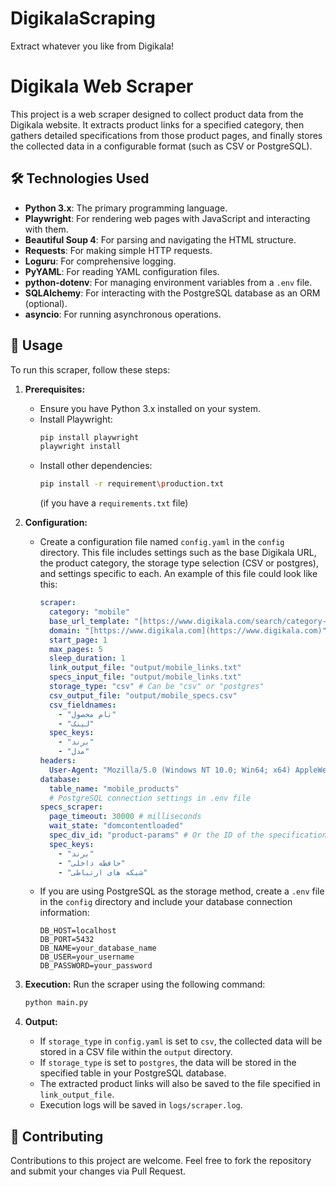 # DigikalaScraping
Extract whatever you like from Digikala!

# Digikala Web Scraper

This project is a web scraper designed to collect product data from the Digikala website. It extracts product links for a specified category, then gathers detailed specifications from those product pages, and finally stores the collected data in a configurable format (such as CSV or PostgreSQL).

## 🛠️ Technologies Used

* **Python 3.x**: The primary programming language.
* **Playwright**: For rendering web pages with JavaScript and interacting with them.
* **Beautiful Soup 4**: For parsing and navigating the HTML structure.
* **Requests**: For making simple HTTP requests.
* **Loguru**: For comprehensive logging.
* **PyYAML**: For reading YAML configuration files.
* **python-dotenv**: For managing environment variables from a `.env` file.
* **SQLAlchemy**: For interacting with the PostgreSQL database as an ORM (optional).
* **asyncio**: For running asynchronous operations.

## 🚀 Usage

To run this scraper, follow these steps:

1.  **Prerequisites:**
    * Ensure you have Python 3.x installed on your system.
    * Install Playwright:
        ```bash
        pip install playwright
        playwright install
        ```
    * Install other dependencies:
        ```bash
        pip install -r requirement\production.txt
        ```
        (if you have a `requirements.txt` file)

2.  **Configuration:**
    * Create a configuration file named `config.yaml` in the `config` directory. This file includes settings such as the base Digikala URL, the product category, the storage type selection (CSV or postgres), and settings specific to each. An example of this file could look like this:

        ```yaml
        scraper:
          category: "mobile"
          base_url_template: "[https://www.digikala.com/search/category-](https://www.digikala.com/search/category-){category}/page-{page}/"
          domain: "[https://www.digikala.com](https://www.digikala.com)"
          start_page: 1
          max_pages: 5
          sleep_duration: 1
          link_output_file: "output/mobile_links.txt"
          specs_input_file: "output/mobile_links.txt"
          storage_type: "csv" # Can be "csv" or "postgres"
          csv_output_file: "output/mobile_specs.csv"
          csv_fieldnames:
            - "نام محصول"
            - "لینک"
          spec_keys:
            - "برند"
            - "مدل"
        headers:
          User-Agent: "Mozilla/5.0 (Windows NT 10.0; Win64; x64) AppleWebKit/537.36 (KHTML, like Gecko) Chrome/114.0.0.0 Safari/537.36"
        database:
          table_name: "mobile_products"
          # PostgreSQL connection settings in .env file
        specs_scraper:
          page_timeout: 30000 # milliseconds
          wait_state: "domcontentloaded"
          spec_div_id: "product-params" # Or the ID of the specifications div
          spec_keys:
            - "برند"
            - "حافظه داخلی"
            - "شبکه های ارتباطی"
        ```

    * If you are using PostgreSQL as the storage method, create a `.env` file in the `config` directory and include your database connection information:

        ```dotenv
        DB_HOST=localhost
        DB_PORT=5432
        DB_NAME=your_database_name
        DB_USER=your_username
        DB_PASSWORD=your_password
        ```

3.  **Execution:**
    Run the scraper using the following command:
    ```bash
    python main.py
    ```

4.  **Output:**
    * If `storage_type` in `config.yaml` is set to `csv`, the collected data will be stored in a CSV file within the `output` directory.
    * If `storage_type` is set to `postgres`, the data will be stored in the specified table in your PostgreSQL database.
    * The extracted product links will also be saved to the file specified in `link_output_file`.
    * Execution logs will be saved in `logs/scraper.log`.

## 🤝 Contributing

Contributions to this project are welcome. Feel free to fork the repository and submit your changes via Pull Request.

